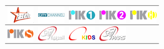| ![](https://raw.githubusercontent.com/RevGear/logo/master/Countries/CY/AdaTV.png)| ![](https://raw.githubusercontent.com/RevGear/logo/master/Countries/CY/CityChannel.png)| ![](https://raw.githubusercontent.com/RevGear/logo/master/Countries/CY/RIK1.png)| ![](https://raw.githubusercontent.com/RevGear/logo/master/Countries/CY/RIK2.png)| ![](https://raw.githubusercontent.com/RevGear/logo/master/Countries/CY/RIKHD.png)| 
|:---:|:---:|:---:|:---:|:---:| 
| ![](https://raw.githubusercontent.com/RevGear/logo/master/Countries/CY/RIKSat.png)| ![](https://raw.githubusercontent.com/RevGear/logo/master/Countries/CY/Sat7Arabic.png)| ![](https://raw.githubusercontent.com/RevGear/logo/master/Countries/CY/Sat7Kids.png)| ![](https://raw.githubusercontent.com/RevGear/logo/master/Countries/CY/Sat7Pars.png) | 
